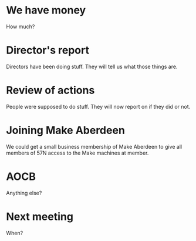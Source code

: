 # We have money

How much?

# Director's report

Directors have been doing stuff. They will tell us what those things
are.

# Review of actions 

People were supposed to do stuff. They will now report on if they did
or not.

# Joining Make Aberdeen 

We could get a small business membership of Make Aberdeen to give all
members of 57N access to the Make machines at member.

# AOCB

Anything else?

# Next meeting

When?



